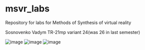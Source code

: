 # msvr_labs
Repository for labs for Methods of Synthesis of virtual reality

Sosnovenko Vadym TR-21mp variant 24(was 26 in last semester)

![image](https://user-images.githubusercontent.com/43758678/236625044-daaa805d-151a-4673-824c-6169fcd53d74.png)
![image](https://user-images.githubusercontent.com/43758678/236625172-77617615-90ae-4fea-9df2-f92f69dde65e.png)
![image](https://user-images.githubusercontent.com/43758678/236625397-7a319dab-d008-41cf-adc2-d1454f10555d.png)
